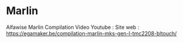 # Marlin
Alfawise Marlin Compilation
Video Youtube :
Site web : https://egamaker.be/compilation-marlin-mks-gen-l-tmc2208-bltouch/